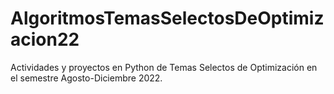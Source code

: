 # AlgoritmosTemasSelectosDeOptimizacion22
Actividades y proyectos en Python de Temas Selectos de Optimización en el semestre Agosto-Diciembre 2022.
